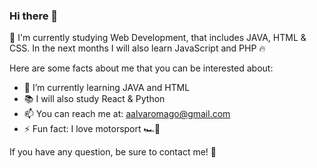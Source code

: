 ### Hi there 👋

🙌 I'm currently studying Web Development, that includes JAVA, HTML & CSS. In the next months I will also learn JavaScript and PHP 🔥

Here are some facts about me that you can be interested about:

- 🧠 I’m currently learning JAVA and HTML
- 📚 I will also study React & Python
- 📫 You can reach me at: aalvaromago@gmail.com
- ⚡ Fun fact: I love motorsport 🏎️💨

If you have any question, be sure to contact me! 🤙
